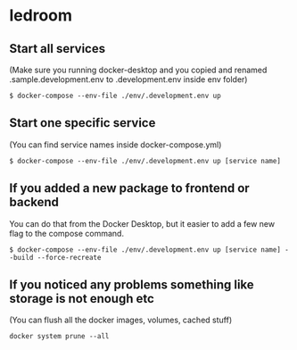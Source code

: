 # ledroom

## Start all services

(Make sure you running docker-desktop and you copied and renamed .sample.development.env to .development.env inside env folder)

```console
$ docker-compose --env-file ./env/.development.env up
```

## Start one specific service

(You can find service names inside docker-compose.yml)

```console
$ docker-compose --env-file ./env/.development.env up [service name]
```

## If you added a new package to frontend or backend

You can do that from the Docker Desktop, but it easier to add a few new flag to the compose command.

```console
$ docker-compose --env-file ./env/.development.env up [service name] --build --force-recreate
```

## If you noticed any problems something like storage is not enough etc

(You can flush all the docker images, volumes, cached stuff)

```
docker system prune --all
```

